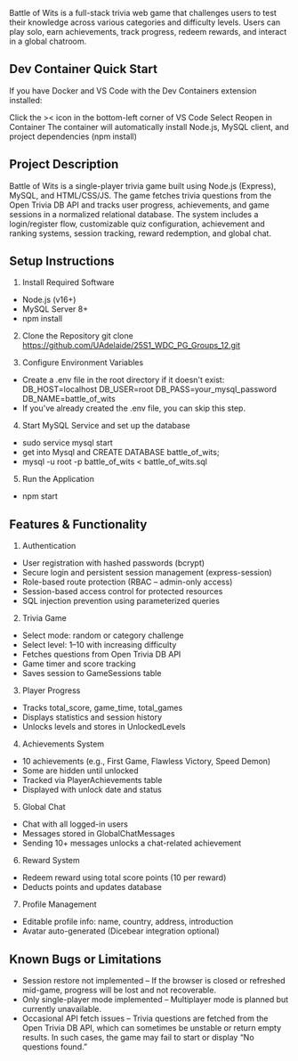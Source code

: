 Battle of Wits is a full-stack trivia web game that challenges users to test their knowledge across various categories and difficulty levels. Users can play solo, earn achievements, track progress, redeem rewards, and interact in a global chatroom.

## Dev Container Quick Start
If you have Docker and VS Code with the Dev Containers extension installed:

Click the >< icon in the bottom-left corner of VS Code
Select Reopen in Container
The container will automatically install Node.js, MySQL client, and project dependencies (npm install)

## Project Description

Battle of Wits is a single-player trivia game built using Node.js (Express), MySQL, and HTML/CSS/JS. The game fetches trivia questions from the Open Trivia DB API and tracks user progress, achievements, and game sessions in a normalized relational database. The system includes a login/register flow, customizable quiz configuration, achievement and ranking systems, session tracking, reward redemption, and global chat.

## Setup Instructions
1. Install Required Software
- Node.js (v16+)
- MySQL Server 8+
- npm install

2. Clone the Repository
git clone https://github.com/UAdelaide/25S1_WDC_PG_Groups_12.git

3. Configure Environment Variables
- Create a .env file in the root directory if it doesn't exist:
DB_HOST=localhost
DB_USER=root
DB_PASS=your_mysql_password
DB_NAME=battle_of_wits
- If you've already created the .env file, you can skip this step.

4. Start MySQL Service and set up the database
- sudo service mysql start
- get into Mysql and CREATE DATABASE battle_of_wits;
- mysql -u root -p battle_of_wits < battle_of_wits.sql

5. Run the Application
- npm start


## Features & Functionality

1. Authentication
- User registration with hashed passwords (bcrypt)
- Secure login and persistent session management (express-session)
- Role-based route protection (RBAC – admin-only access)
- Session-based access control for protected resources
- SQL injection prevention using parameterized queries

2. Trivia Game
- Select mode: random or category challenge
- Select level: 1–10 with increasing difficulty
- Fetches questions from Open Trivia DB API
- Game timer and score tracking
- Saves session to GameSessions table

3. Player Progress
- Tracks total_score, game_time, total_games
- Displays statistics and session history
- Unlocks levels and stores in UnlockedLevels

4. Achievements System
- 10 achievements (e.g., First Game, Flawless Victory, Speed Demon)
- Some are hidden until unlocked
- Tracked via PlayerAchievements table
- Displayed with unlock date and status

5. Global Chat
- Chat with all logged-in users
- Messages stored in GlobalChatMessages
- Sending 10+ messages unlocks a chat-related achievement

6. Reward System
- Redeem reward using total score points (10 per reward)
- Deducts points and updates database

7. Profile Management
- Editable profile info: name, country, address, introduction
- Avatar auto-generated (Dicebear integration optional)

## Known Bugs or Limitations

- Session restore not implemented – If the browser is closed or refreshed mid-game, progress will be lost and not recoverable.
- Only single-player mode implemented – Multiplayer mode is planned but currently unavailable.
- Occasional API fetch issues – Trivia questions are fetched from the Open Trivia DB API, which can sometimes be unstable or return empty results. In such cases, the game may fail to start or display “No questions found.”